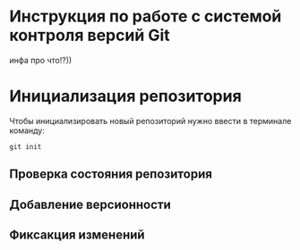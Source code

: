 # **Инструкция по работе с системой контроля версий Git**

инфа про что!?))

# Инициализация репозитория

Чтобы инициализировать новый репозиторий нужно ввести в терминале команду:

    git init

## Проверка состояния репозитория

## Добавление версионности

## Фиксакция изменений
